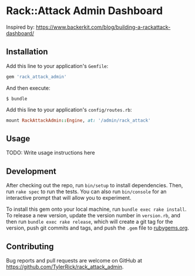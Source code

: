 # Rack::Attack Admin Dashboard

Inspired by: https://www.backerkit.com/blog/building-a-rackattack-dashboard/

## Installation

Add this line to your application's `Gemfile`:

```ruby
gem 'rack_attack_admin'
```

And then execute:

    $ bundle


Add this line to your application's `config/routes.rb`:

```ruby
mount RackAttackAdmin::Engine, at: '/admin/rack_attack'
```

## Usage

TODO: Write usage instructions here

## Development

After checking out the repo, run `bin/setup` to install dependencies. Then, run `rake spec` to run the tests. You can also run `bin/console` for an interactive prompt that will allow you to experiment.

To install this gem onto your local machine, run `bundle exec rake install`. To release a new version, update the version number in `version.rb`, and then run `bundle exec rake release`, which will create a git tag for the version, push git commits and tags, and push the `.gem` file to [rubygems.org](https://rubygems.org).

## Contributing

Bug reports and pull requests are welcome on GitHub at https://github.com/TylerRick/rack_attack_admin.
